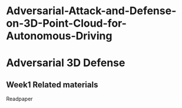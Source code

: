 # Adversarial-Attack-and-Defense-on-3D-Point-Cloud-for-Autonomous-Driving
# Adversarial 3D Defense
## Week1 Related materials
Readpaper
